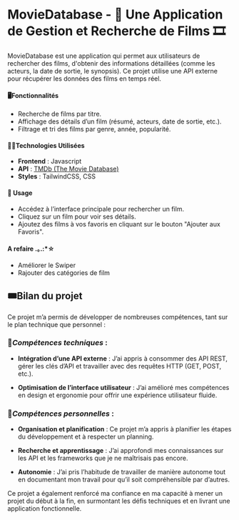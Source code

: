 # MovieDatabase - 🎥 Une Application de Gestion et Recherche de Films 🎞️

MovieDatabase est une application qui permet aux utilisateurs de rechercher des films, d'obtenir des informations détaillées (comme les acteurs, la date de sortie, le synopsis). Ce projet utilise une API externe pour récupérer les données des films en temps réel.


#### 🖥️**Fonctionnalités**
- Recherche de films par titre.
- Affichage des détails d’un film (résumé, acteurs, date de sortie, etc.).
- Filtrage et tri des films par genre, année, popularité.


#### 🧑‍💻**Technologies Utilisées**


- **Frontend** : Javascript
- **API** : [TMDb (The Movie Database)](https://www.themoviedb.org/documentation/api)
- **Styles** : TailwindCSS, CSS

#### 🤖 **Usage**

- Accédez à l’interface principale pour rechercher un film.
- Cliquez sur un film pour voir ses détails.
- Ajoutez des films à vos favoris en cliquant sur le bouton "Ajouter aux Favoris".

#### **A refaire** .｡.:*☆

- Améliorer le Swiper 
- Rajouter des catégories de film

## 🎟️Bilan du projet

Ce projet m’a permis de développer de nombreuses compétences, tant sur le plan technique que personnel :

### 🚧*Compétences techniques* :
- **Intégration d’une API externe** : J’ai appris à consommer des API REST, gérer les clés d’API et travailler avec des requêtes HTTP (GET, POST, etc.).

- **Optimisation de l’interface utilisateur** : J’ai amélioré mes compétences en design et ergonomie pour offrir une expérience utilisateur fluide.


### 🙎*Compétences personnelles* :
- **Organisation et planification** : Ce projet m’a appris à planifier les étapes du développement et à respecter un planning.

- **Recherche et apprentissage** : J’ai approfondi mes connaissances sur les API et les frameworks que je ne maîtrisais pas encore.

- **Autonomie** : J’ai pris l’habitude de travailler de manière autonome tout en documentant mon travail pour qu’il soit compréhensible par d’autres.

Ce projet a également renforcé ma confiance en ma capacité à mener un projet du début à la fin, en surmontant les défis techniques et en livrant une application fonctionnelle.
